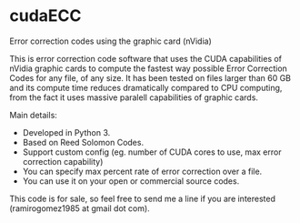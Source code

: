 # cudaECC
Error correction codes using the graphic card (nVidia)

This is error correction code software that uses the CUDA capabilities of nVidia graphic cards to compute the fastest way possible Error Correction Codes for any file, of any size. 
It has been tested on files larger than 60 GB and its compute time reduces dramatically compared to CPU computing, from the fact it uses massive paralell capabilities of graphic cards.

Main details:
- Developed in Python 3.
- Based on Reed Solomon Codes.
- Support custom config (eg. number of CUDA cores to use, max error correction capability)
- You can specify max percent rate of error correction over a file.
- You can use it on your open or commercial source codes.

This code is for sale, so feel free to send me a line if you are interested (ramirogomez1985 at gmail dot com).
